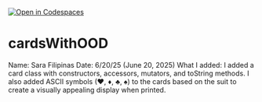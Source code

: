 [![Open in Codespaces](https://classroom.github.com/assets/launch-codespace-2972f46106e565e64193e422d61a12cf1da4916b45550586e14ef0a7c637dd04.svg)](https://classroom.github.com/open-in-codespaces?assignment_repo_id=19825562)
# cardsWithOOD
Name: Sara Filipinas
Date: 6/20/25 (June 20, 2025)
What I added: I added a card class with constructors, accessors, mutators, and toString methods. 
I also added ASCII symbols (♥, ♦, ♣, ♠) to the cards based on the suit to create a visually appealing display when printed.
